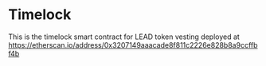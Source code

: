 # Timelock
This is the timelock smart contract for LEAD token vesting deployed at https://etherscan.io/address/0x3207149aaacade8f811c2226e828b8a9ccffbf4b
